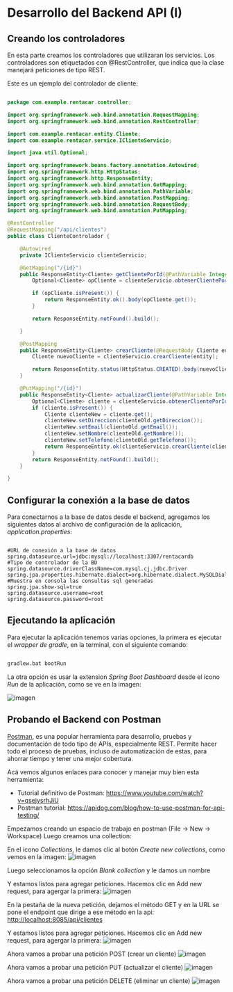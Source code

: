 # Desarrollo del Backend API (I)

## Creando los controladores

En esta parte creamos los controladores que utilizaran los servicios. Los controladores son
etiquetados con @RestController, que indica que la clase manejará peticiones de tipo REST.

Este es un ejemplo del controlador de cliente:

```java

package com.example.rentacar.controller;

import org.springframework.web.bind.annotation.RequestMapping;
import org.springframework.web.bind.annotation.RestController;

import com.example.rentacar.entity.Cliente;
import com.example.rentacar.service.IClienteServicio;

import java.util.Optional;

import org.springframework.beans.factory.annotation.Autowired;
import org.springframework.http.HttpStatus;
import org.springframework.http.ResponseEntity;
import org.springframework.web.bind.annotation.GetMapping;
import org.springframework.web.bind.annotation.PathVariable;
import org.springframework.web.bind.annotation.PostMapping;
import org.springframework.web.bind.annotation.RequestBody;
import org.springframework.web.bind.annotation.PutMapping;

@RestController
@RequestMapping("/api/clientes")
public class ClienteControlador {

    @Autowired
    private IClienteServicio clienteServicio;

    @GetMapping("/{id}")
    public ResponseEntity<Cliente> getClientePorId(@PathVariable Integer id) {
        Optional<Cliente> opCliente = clienteServicio.obtenerClientePorId(id);

        if (opCliente.isPresent()) {
            return ResponseEntity.ok().body(opCliente.get());
        }

        return ResponseEntity.notFound().build();

    }

    @PostMapping
    public ResponseEntity<Cliente> crearCliente(@RequestBody Cliente entity) {
        Cliente nuevoCliente = clienteServicio.crearCliente(entity);

        return ResponseEntity.status(HttpStatus.CREATED).body(nuevoCliente);
    }

    @PutMapping("/{id}")
    public ResponseEntity<Cliente> actualizarCliente(@PathVariable Integer id, @RequestBody Cliente clienteOld) {
        Optional<Cliente> cliente = clienteServicio.obtenerClientePorId(id);
        if (cliente.isPresent()) {
            Cliente clienteNew = cliente.get();
            clienteNew.setDireccion(clienteOld.getDireccion());
            clienteNew.setEmail(clienteOld.getEmail());
            clienteNew.setNombre(clienteOld.getNombre());
            clienteNew.setTelefono(clienteOld.getTelefono());
            return ResponseEntity.ok(clienteServicio.crearCliente(clienteNew));
        }
        return ResponseEntity.notFound().build();
    }

}


```

## Configurar la conexión a la base de datos

Para conectarnos a la base de datos desde el backend, agregamos los siguientes datos al archivo de configuración de la aplicación, _application.properties_:

```properties

#URL de conexión a la base de datos
spring.datasource.url=jdbc:mysql://localhost:3307/rentacardb
#Tipo de controlador de la BD
spring.datasource.driverClassName=com.mysql.cj.jdbc.Driver
spring.jpa.properties.hibernate.dialect=org.hibernate.dialect.MySQLDialect
#Muestra en consola las consultas sql generadas
spring.jpa.show-sql=true
spring.datasource.username=root
spring.datasource.password=root

```

## Ejecutando la aplicación

Para ejecutar la aplicación tenemos varias opciones, la primera es ejecutar el _wrapper de gradle_, en la terminal, con el siguiente comando:

```bat

gradlew.bat bootRun


```

La otra opción es usar la extension _Spring Boot Dashboard_ desde el ícono _Run_ de la aplicación, como se ve en la imagen:

![imagen](imagenes/imagen015.png "Imagen:  Extensión SpringBoot dashboard")

## Probando el Backend con Postman

[Postman](https://www.postman.com/), es una popular herramienta para desarrollo, pruebas y documentación de todo tipo de APIs, especialmente REST. Permite hacer todo el proceso de pruebas, incluso de automatización de estas, para ahorrar tiempo y tener una mejor cobertura.

Acá vemos algunos enlaces para conocer y manejar muy bien esta herramienta:

- Tutorial definitivo de Postman: <https://www.youtube.com/watch?v=qsejysrhJiU>
- Postman tutorial: <https://apidog.com/blog/how-to-use-postman-for-api-testing/>

Empezamos creando un espacio de trabajo en postman (File -> New -> Workspace)
Luego creamos una collection:

En el ícono _Collections_, le damos clic al botón _Create new collections_, como vemos en la imagen:
![imagen](imagenes/imagen016.png "Imagen: Botones postman crear nueva colección")

Luego seleccionamos la opción _Blank collection_ y le damos un nombre

Y estamos listos para agregar peticiones. Hacemos clic en Add new request, para agergar la primera:
![imagen](imagenes/imagen017.png "Imagen: Botones postman crear nueva colección")

En la pestaña de la nueva petición, dejamos el método GET y en la URL se pone el endpoint que dirige a ese método en la api: <http://localhost:8085/api/clientes>

Y estamos listos para agregar peticiones. Hacemos clic en Add new request, para agergar la primera:
![imagen](imagenes/imagen018.png "Imagen: Prueba de petición Get clientes")

Ahora vamos a probar una petición POST (crear un cliente)
![imagen](imagenes/imagen019.png "Imagen: Prueba de petición Post clientes")

Ahora vamos a probar una petición PUT (actualizar el cliente)
![imagen](imagenes/imagen020.png "Imagen: Prueba de petición Put clientes")

Ahora vamos a probar una petición DELETE (eliminar un cliente)
![imagen](imagenes/imagen021.png "Imagen: Prueba de petición Delete clientes")

